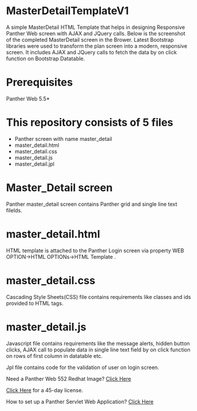 # MasterDetailTemplateV1
A simple  MasterDetail HTML Template that helps in designing Responsive Panther Web screen with AJAX and JQuery calls. Below is the screenshot of the completed MasterDetail screen in the Brower.
Latest Bootstrap libraries were used to transform the plan screen into a modern, responsive screen. It includes AJAX and JQuery calls to fetch the data by on click function on Bootstrap Datatable. 

# Prerequisites
Panther Web 5.5*

# This repository consists of 5 files
* Panther screen with name master_detail
* master_detail.html
* master_detail.css
* master_detail.js
* master_detail.jpl

# Master_Detail screen
Panther master_detail screen contains Panther grid and single line text filelds.  

# master_detail.html
HTML template is attached to the Panther Login screen via property WEB OPTION->HTML OPTIONs->HTML Template .

# master_detail.css
Cascading Style Sheets(CSS) file contains requirements like classes and ids provided to HTML tags.

# master_detail.js
Javascript file contains requirements like the message alerts, hidden button clicks, AJAX call to populate data in single line text field by on click function on rows of first column in datatable etc.

Jpl file contains code for the validation of user on login screen.  

Need a Panther Web 552 Redhat Image? [Click Here](https://hub.docker.com/r/prolificspanther/pantherweb "Named link title") 

[Click Here](https://prolifics.com/panther-trial-license-request/ "Named link title") for a 45-day license.

How to set up a Panther Servlet Web Application? [Click Here](https://github.com/ProlificsPanther/PantherWeb/releases "Named link title")

